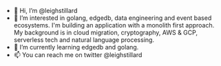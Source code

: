 - 👋 Hi, I’m @leighstillard
- 👀 I’m interested in golang, edgedb, data engineering and event based ecosystems. I'm building an application with a monolith first approach. My background is in cloud migration, cryptography, AWS & GCP, serverless tech and natural language processing.
- 🌱 I’m currently learning edgedb and golang.
- 📫 You can reach me on twitter @leighstillard 

<!---
leighstillard/leighstillard is a ✨ special ✨ repository because its `README.md` (this file) appears on your GitHub profile.
You can click the Preview link to take a look at your changes.
--->
